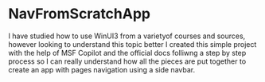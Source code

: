 # NavFromScratchApp
I have studied how to use WinUI3 from a varietyof courses and sources, however looking to understand this topic better I created this simple project with the help of MSF Copilot and the official docs folliwng a step by step process so I can really understand how all the pieces are put together to create an app with pages navigation using a side navbar.  
